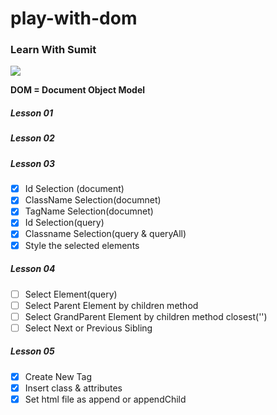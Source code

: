 # play-with-dom

### Learn With Sumit
[![](https://yt3.ggpht.com/ytc/AAUvwng69EcxYV7fAjybCLoAdimRvtepabdMX_V9D5BbZg=s88-c-k-c0x00ffffff-no-rj)](https://www.youtube.com/playlist?list=PLHiZ4m8vCp9MJDxMOzhYVuTrO1b5n-Tq_) 


**DOM = Document Object Model**

##### Lesson 01
##### Lesson 02
##### Lesson 03
- [x] Id Selection (document)
- [x] ClassName Selection(documnet)
- [x] TagName Selection(documnet)
- [x] Id Selection(query)
- [x] Classname Selection(query & queryAll)
- [x] Style the selected elements

##### Lesson 04
- [ ] Select Element(query) 
- [ ] Select Parent Element by children method 
- [ ] Select GrandParent Element by children method closest('')
- [ ] Select Next or Previous Sibling

##### Lesson 05
- [x] Create New Tag
- [x] Insert class & attributes
- [x] Set html file as append or appendChild
